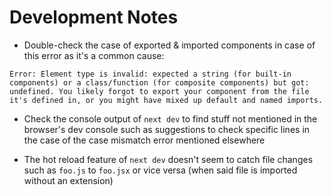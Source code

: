 # Development Notes

- Double-check the case of exported & imported components in case of this error as it's a common cause:

```text
Error: Element type is invalid: expected a string (for built-in components) or a class/function (for composite components) but got: undefined. You likely forgot to export your component from the file it's defined in, or you might have mixed up default and named imports.
```

- Check the console output of `next dev` to find stuff not mentioned in the browser's dev console such as suggestions to check specific lines in the case of the case mismatch error mentioned elsewhere

- The hot reload feature of `next dev` doesn't seem to catch file changes such as `foo.js` to `foo.jsx` or vice versa (when said file is imported without an extension)
